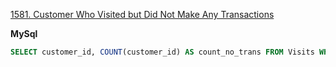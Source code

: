 [1581. Customer Who Visited but Did Not Make Any Transactions](https://leetcode.com/problems/customer-who-visited-but-did-not-make-any-transactions/description/)

**MySql**

```sql
SELECT customer_id, COUNT(customer_id) AS count_no_trans FROM Visits WHERE visit_id NOT IN (SELECT DISTINCT visit_id FROM Transactions) GROUP BY customer_id
```
